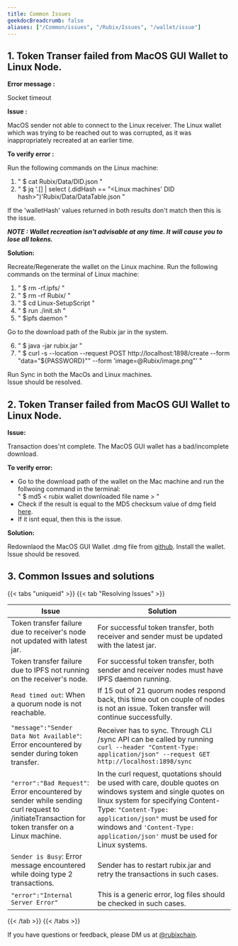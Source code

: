 ```yaml
---
title: Common Issues
geekdocBreadcrumb: false
aliases: ["/Common/issues", "/Rubix/Issues", "/wallet/issue"]
---
```


## 1. Token Transer failed from MacOS GUI Wallet to Linux Node.


**Error message :** 

Socket timeout


**Issue :** 

MacOS sender not able to connect to the Linux receiver. The Linux wallet which was trying to be reached out to was corrupted, as it was inappropriately recreated at an earlier time.



**To verify error :** 

Run the following commands on the Linux machine:
1. " $ cat  Rubix/Data/DID.json "
2. " $ jq '.[] | select (.didHash == "<Linux machines' DID hash>")'Rubix/Data/DataTable.json "

If the 'walletHash' values returned in both results don't match then this is the issue.


***NOTE : Wallet recreation isn't advisable at any time. It will cause you to lose all tokens.***


**Solution:** 

Recreate/Regenerate the wallet on the Linux machine.
Run the following commands on the terminal of Linux machine:
1. " $ rm -rf.ipfs/ "
2. " $ rm -rf Rubix/ "
3. " $ cd Linux-SetupScript "
4. " $ run ./init.sh "
5. " $ipfs daemon " 

Go to the download path of the Rubix jar in the system.

6. " $ java -jar rubix.jar "
7. " $ curl -s --location --request POST http://localhost:1898/create --form "data=\"${PASSWORD}\"" --form 'image=@Rubix/image.png"' "

Run Sync in both the MacOs and Linux machines.  
Issue should be resolved.



## 2. Token Transer failed from MacOS GUI Wallet to Linux Node.


**Issue:**

 Transaction does'nt complete. The MacOS GUI wallet has a bad/incomplete download. 


**To verify error:** 

- Go to the download path of the wallet on the Mac machine and run the follwoing command in the terminal:    
 " $ md5 < rubix wallet downloaded file name > "
- Check if the result is equal to the MD5 checksum value of dmg field [here](https://github.com/rubixchain/wallet/releases).
- If it isnt equal, then this is the issue.


**Solution:** 

Redownlaod the MacOS GUI Wallet .dmg file from [github](https://github.com/rubixchain/wallet/releases). Install the wallet.  
Issue should be resoved.

## 3. Common Issues and solutions

{{< tabs "uniqueid" >}}
{{< tab "Resolving Issues" >}}

| Issue                                    | Solution     |
| ---------------------------------------------------------------------------------------------------------------------------------------------------------------------------------------------------------------------------------------------------------- | ---------------------------------------------------------------- |
| Token transfer failure due to receiver's node not updated with latest jar.| For successful token transfer, both receiver and sender must be updated with the latest jar. |
| Token transfer failure due to IPFS not running on the receiver's node.  | For successful token transfer, both sender and receiver nodes must have IPFS daemon running. |
| `Read timed out`: When a quorum node is not reachable. | If 15 out of 21 quorum nodes respond back, this time out on couple of nodes is not an issue. Token transfer will continue successfully. |
|`"message":"Sender Data Not Available"`: Error encountered by sender during token transfer. | Receiver has to sync. Through CLI /sync API can be called by running `curl --header "Content-Type: application/json" --request GET http://localhost:1898/sync` |
| `"error":"Bad Request"`: Error encountered by sender while sending curl request to /initiateTransaction for token transfer on a Linux machine. | In the curl request, quotations should be used with care, double quotes on windows system and single quotes on linux system for specifying Content-Type: `"Content-Type: application/json"` must be used for windows and `'Content-Type: application/json'` must be used for Linux systems. |
| `Sender is Busy`: Error message encountered while doing type 2 transactions. | Sender has to restart rubix.jar and retry the transactions in such cases. |
| `"error":"Internal Server Error"` | This is a generic error, log files should be checked in such cases.|





{{< /tab >}}
{{< /tabs >}}




If you have questions or feedback, please DM us at [@rubixchain](http://twitter.com/rubixChain).
